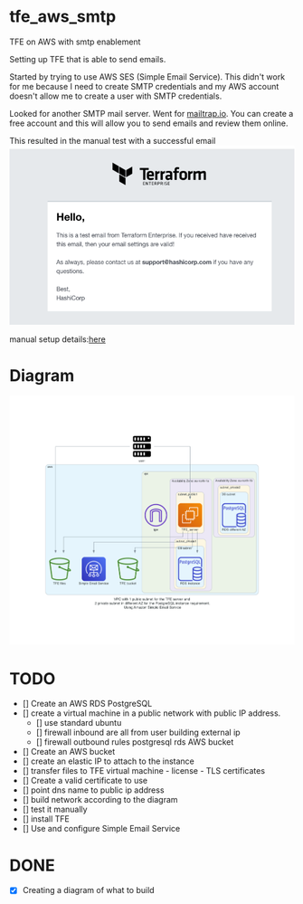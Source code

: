 # tfe_aws_smtp
TFE on AWS with smtp enablement

Setting up TFE that is able to send emails. 

Started by trying to use AWS SES (Simple Email Service). This didn't work for me because I need to create SMTP credentials and my AWS account doesn't allow me to create a user with SMTP credentials. 

Looked for another SMTP mail server. Went for [mailtrap.io](mailtrap.io). You can create a free account and this will allow you to send emails and review them online. 

This resulted in the manual test with a successful email  
![](media/20220713135939.png)  

manual setup details:[here](manual_setup/README.md)  

# Diagram

![](diagram/diagram_external_smtp.png)  

# TODO
- [] Create an AWS RDS PostgreSQL
- [] create a virtual machine in a public network with public IP address.
    - [] use standard ubuntu 
    - [] firewall inbound are all from user building external ip
    - [] firewall outbound rules
          postgresql rds
          AWS bucket          
- [] Create an AWS bucket
- [] create an elastic IP to attach to the instance
- [] transfer files to TFE virtual machine
      - license
      - TLS certificates
- [] Create a valid certificate to use 
- [] point dns name to public ip address
- [] build network according to the diagram
- [] test it manually
- [] install TFE
- [] Use and configure Simple Email Service


# DONE
- [x] Creating a diagram of what to build
